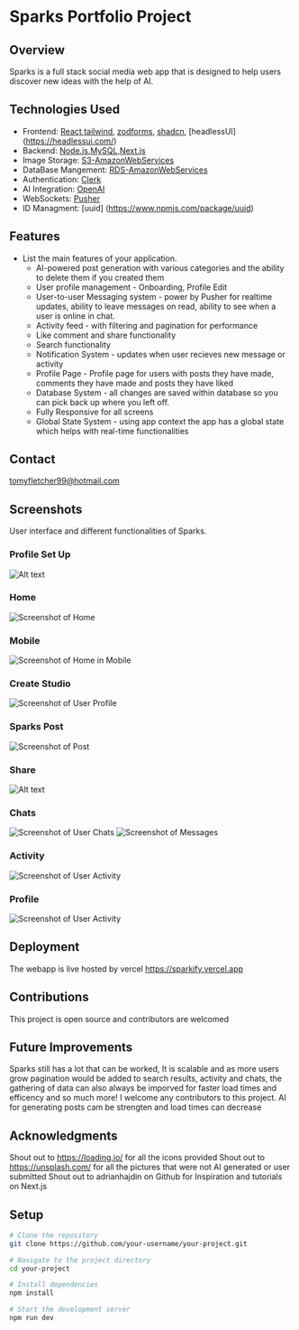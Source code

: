 # Sparks Portfolio Project

## Overview

Sparks is a full stack social media web app that is designed to help users discover new ideas with the help of AI. 

## Technologies Used

- Frontend: [React](https://reactjs.org/),[tailwind](https://tailwindcss.com/), [zodforms](https://zod.dev/), [shadcn](https://ui.shadcn.com/), [headlessUI] (https://headlessui.com/)
- Backend: [Node.js](https://nodejs.org/),[MySQL](https://www.mysql.com/),[Next.js](https://nextjs.org/)
- Image Storage: [S3-AmazonWebServices](https://aws.amazon.com/s3/)
- DataBase Mangement: [RDS-AmazonWebServices](https://aws.amazon.com/rds/)
- Authentication: [Clerk](https://docs.clerk.dev/)
- AI Integration: [OpenAI](https://https://openai.com/)
- WebSockets: [Pusher](https://pusher.com/)
- ID Managment: [uuid] (https://www.npmjs.com/package/uuid)

## Features

- List the main features of your application.
  - AI-powered post generation with various categories and the ability to delete them if you created them 
  - User profile management - Onboarding, Profile Edit 
  - User-to-user Messaging system - power by Pusher for realtime updates, ability to leave messages on read, ability to see when a user is online in chat. 
  - Activity feed - with filtering and pagination for performance
  - Like comment and share functionality
  - Search functionality
  - Notification System - updates when user recieves new message or activity
  - Profile Page - Profile page for users with posts they have made, comments they have made and posts they have liked
  - Database System - all changes are saved within database so you can pick back up where you left off. 
  - Fully Responsive for all screens
  - Global State System - using app context the app has a global state which helps with real-time functionalities

## Contact
tomyfletcher99@hotmail.com

## Screenshots

User interface and different functionalities of Sparks.

### Profile Set Up
![Alt text](sparks-onboard.png)

### Home
<img src="public/assets/sparks-home.png" alt="Screenshot of Home" >

### Mobile
<img src="public/assets/sparks-home-moblie.png" alt="Screenshot of Home in Mobile">

### Create Studio
<img src="public/assets/sparks-studio.png" alt="Screenshot of User Profile">

### Sparks Post
<img src="public/assets/sparks-post.png" alt="Screenshot of Post">

### Share
![Alt text](sparks-share.png)

### Chats
<img src="public/assets/sparks-chats.png" alt="Screenshot of User Chats">
<img src="public/assets/sparks-message.png" alt="Screenshot of Messages">

### Activity
<img src="public/assets/sparks-noti.png" alt="Screenshot of User Activity">

### Profile
<img src="public/assets/sparks-profile.png" alt="Screenshot of User Activity">

## Deployment
The webapp is live hosted by vercel https://sparkify.vercel.app

## Contributions
This project is open source and contributors are welcomed

## Future Improvements
Sparks still has a lot that can be worked, It is scalable and as more users grow pagination would be added to search results, activity and chats, the gathering of data can also always be imporved for faster load times and efficency and so much more! I welcome any contributors to this project. AI for generating posts cam be strengten and load times can decrease

## Acknowledgments
Shout out to https://loading.io/ for all the icons provided
Shout out to https://unsplash.com/ for all the pictures that were not AI generated or user submitted
Shout out to adrianhajdin on Github for Inspiration and tutorials on Next.js

## Setup

```bash
# Clone the repository
git clone https://github.com/your-username/your-project.git

# Navigate to the project directory
cd your-project

# Install dependencies
npm install

# Start the development server
npm run dev




